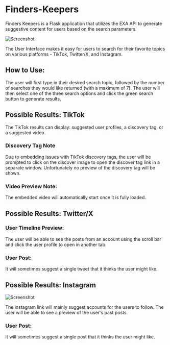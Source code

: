 # Finders-Keepers
Finders Keepers is a Flask application that utilizes the EXA API to generate suggestive content for users based on the search parameters.

![Screenshot](https://firebasestorage.googleapis.com/v0/b/codedex-io.appspot.com/o/community%2Fproject-showcase%2Fpost%2Fmb577tJgITTUF2Zyexr4%2FScreenshot%202024-05-28%20032844.png?alt=media&token=5df8cad5-e34f-4e06-8ed8-9527059b4388)

The User Interface makes it easy for users to search for their favorite topics on various platforms - TikTok, Twitter/X, and Instagram.

## How to Use:
The user will first type in their desired search topic, followed by the number of searches they would like returned (with a maximum of 7). The user will then select one of the three search options and click the green search button to generate results.

## Possible Results: TikTok
The TikTok results can display: suggested user profiles, a discovery tag, or a suggested video.

### Discovery Tag Note

Due to embedding issues with TikTok discovery tags, the user will be prompted to click on the discover image to open the discover tag link in a separate window. Unfortunately no preview of the discovery tag will be shown.

### Video Preview Note:

The embedded video will automatically start once it is fully loaded.


## Possible Results: Twitter/X

### User Timeline Preview:

The user will be able to see the posts from an account using the scroll bar and click the user profile to open in another tab.

### User Post:
It will sometimes suggest a single tweet that it thinks the user might like. 


## Possible Results: Instagram
![Screenshot](https://firebasestorage.googleapis.com/v0/b/codedex-io.appspot.com/o/community%2F30-nites-of-code%2Fpost%2FDsRLoXKqLleHW4g4OZap%2FScreenshot%202024-05-28%20023720.png?alt=media&token=6e221e21-19fc-4780-9607-b1b93a2ef248)

The instagram link will mainly suggest accounts for the users to follow. The user will be able to see a preview of the user's past posts.

### User Post:
It will sometimes suggest a single post that it thinks the user might like. 
